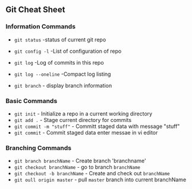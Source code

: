 ## Git Cheat Sheet

### Information Commands

* `git status` -status of current git repo
* `git config -l` -List of configuration of repo

* `git log` -Log of commits in this repo
* `git log --oneline` -Compact log listing
* `git branch` - display branch information

### Basic Commands
* `git init` - Initialize a repo in a current working directory
* `git add .` - Stage current directory for commits
* `git commit -m "stuff"` - Committ staged data with message "stuff"
* `git commit` - Commit staged data enter messae in vi editor


### Branching Commands
* `git branch branchName` - Create branch 'branchname'
* `git checkout branchName` - go to branch `branchName`
* `git checkout -b branchName` - Create and check out `branchName`
* `git oull origin master` - pull `master` branch into current branchName
